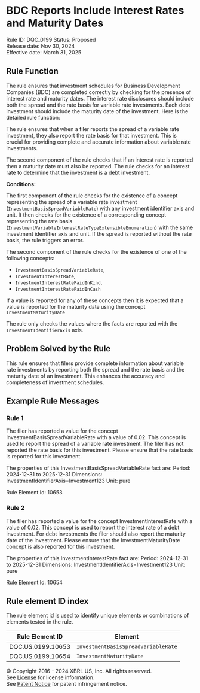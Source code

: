 # BDC Reports Include Interest Rates and Maturity Dates
Rule ID: DQC_0199
Status: Proposed  
Release date: Nov 30, 2024  
Effective date: March 31, 2025

## Rule Function

The rule ensures that investment schedules for Business Development Companies (BDC) are completed correctly by checking for the presence of interest rate and maturity dates. The interest rate disclosures should include both the spread and the rate basis for variable rate investments. Each debt investment should include the maturity date of the investment. Here is the detailed rule function:

The rule ensures that when a filer reports the spread of a variable rate investment, they also report the rate basis for that investment. This is crucial for providing complete and accurate information about variable rate investments.

The second component of the rule checks that if an interest rate is reported then a maturity date must also be reported.  The rule checks for an interest rate to determine that the investment is a debt investment.

**Conditions:**

The first component of the rule checks for the existence of a concept representing the spread of a variable rate investment (`InvestmentBasisSpreadVariableRate`) with any investment identifier axis and unit.
It then checks for the existence of a corresponding concept representing the rate basis (`InvestmentVariableInterestRateTypeExtensibleEnumeration`) with the same investment identifier axis and unit.
If the spread is reported without the rate basis, the rule triggers an error.

The second component of the rule checks for the existence of one of the following concepts:
- `InvestmentBasisSpreadVariableRate`, 
- `InvestmentInterestRate`, 
- `InvestmentInterestRatePaidInKind`, 
- `InvestmentInterestRatePaidInCash`

If a value is reported for any of these concepts then it is expected that a value is reported for the maturity date using the concept `InvestmentMaturityDate`

The rule only checks the values where the facts are reported with the `InvestmentIdentifierAxis` axis. 


## Problem Solved by the Rule

This rule ensures that filers provide complete information about variable rate investments by reporting both the spread and the rate basis and the maturity date of an investment.  This enhances the accuracy and completeness of investment schedules.

## Example Rule Messages

### Rule 1

The filer has reported a value for the concept InvestmentBasisSpreadVariableRate with a value of 0.02. This concept is used to report the spread of a variable rate investment. The filer has not reported the rate basis for this investment. Please ensure that the rate basis is reported for this investment.

The properties of this InvestmentBasisSpreadVariableRate fact are:
Period: 2024-12-31 to 2025-12-31
Dimensions: InvestmentIdentifierAxis=Investment123
Unit: pure

Rule Element Id: 10653

### Rule 2

The filer has reported a value for the concept InvestmentInterestRate with a value of 0.02. This concept is used to report the interest rate of a debt investment. For debt investments the filer should also report the maturity date of the investment. Please ensure that the InvestmentMaturityDate concept is also reported for this investment.

The properties of this InvestmentInterestRate fact are:
Period: 2024-12-31 to 2025-12-31
Dimensions: InvestmentIdentifierAxis=Investment123
Unit: pure

Rule Element Id: 10654

## Rule element ID index  
The rule element id is used to identify unique elements or combinations of elements tested in the rule.

|Rule Element ID|Element|
|--- |--- |
| DQC.US.0199.10653 |`InvestmentBasisSpreadVariableRate`|
| DQC.US.0199.10654 |`InvestmentMaturityDate`|



© Copyright 2016 - 2024 XBRL US, Inc. All rights reserved.   
See [License](https://xbrl.us/dqc-license) for license information.  
See [Patent Notice](https://xbrl.us/dqc-patent) for patent infringement notice. 
